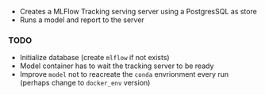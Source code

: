 - Creates a MLFlow Tracking serving server using a PostgresSQL as store
- Runs a model and report to the server

### TODO
- Initialize database (create `mlflow` if not exists)
- Model container has to wait the tracking server to be ready
- Improve `model` not to reacreate the `conda` envrionment every run (perhaps change to `docker_env` version)